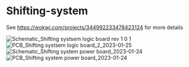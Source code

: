 # Shifting-system
See https://wokwi.com/projects/344992233478423124 for more details


![Schematic_Shifting systsem logic board rev 1 0 1](https://user-images.githubusercontent.com/45497901/214222244-e0029070-84c9-46d6-bebc-80d08e2666a5.png)
![PCB_Shifting systsem logic board_2_2023-01-25](https://user-images.githubusercontent.com/45497901/214500514-aa949819-39f9-444e-a7f0-6170dbe10f8b.png)
![Schematic_Shifting system power board_2023-01-24](https://user-images.githubusercontent.com/45497901/214500044-a328e0e9-173f-4751-bb21-440adfadba0d.png)
![PCB_Shifting system power board_2023-01-24](https://user-images.githubusercontent.com/45497901/214500045-11fa253d-1390-4bdd-be1b-0b0b0b479106.png)
